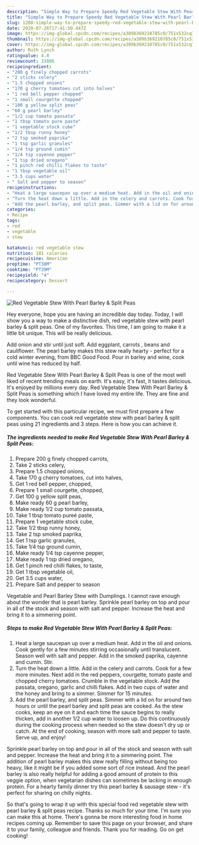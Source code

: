 ```yaml
---
description: "Simple Way to Prepare Speedy Red Vegetable Stew With Pearl Barley &amp;amp; Split Peas"
title: "Simple Way to Prepare Speedy Red Vegetable Stew With Pearl Barley &amp;amp; Split Peas"
slug: 1208-simple-way-to-prepare-speedy-red-vegetable-stew-with-pearl-barley-and-amp-split-peas
date: 2020-07-26T17:41:50.447Z
image: https://img-global.cpcdn.com/recipes/a389b369210785c0/751x532cq70/red-vegetable-stew-with-pearl-barley-split-peas-recipe-main-photo.jpg
thumbnail: https://img-global.cpcdn.com/recipes/a389b369210785c0/751x532cq70/red-vegetable-stew-with-pearl-barley-split-peas-recipe-main-photo.jpg
cover: https://img-global.cpcdn.com/recipes/a389b369210785c0/751x532cq70/red-vegetable-stew-with-pearl-barley-split-peas-recipe-main-photo.jpg
author: Ruth Lynch
ratingvalue: 4.8
reviewcount: 33806
recipeingredient:
- "200 g finely chopped carrots"
- "2 sticks celery"
- "1.5 chopped onions"
- "170 g cherry tomatoes cut into halves"
- "1 red bell pepper chopped"
- "1 small courgette chopped"
- "100 g yellow split peas"
- "60 g pearl barley"
- "1/2 cup tomato passata"
- "1 tbsp tomato pure paste"
- "1 vegetable stock cube"
- "1/2 tbsp runny honey"
- "2 tsp smoked paprika"
- "1 tsp garlic granules"
- "1/4 tsp ground cumin"
- "1/4 tsp cayenne pepper"
- "1 tsp dried oregano"
- "1 pinch red chilli flakes to taste"
- "1 tbsp vegetable oil"
- "3.5 cups water"
- " Salt and pepper to season"
recipeinstructions:
- "Heat a large saucepan up over a medium heat. Add in the oil and onions. Cook gently for a few minutes stirring occasionally until translucent. Season well with salt and pepper. Add in the smoked paprika, cayenne and cumin. Stir."
- "Turn the heat down a little. Add in the celery and carrots. Cook for a few more minutes. Next add in the red peppers, courgette, tomato paste and chopped cherry tomatoes. Crumble in the vegetable stock. Add the passata, oregano, garlic and chilli flakes. Add in two cups of water and the honey and bring to a simmer. Simmer for 15 minutes."
- "Add the pearl barley, and split peas. Simmer with a lid on for around two hours or until the pearl barley and split peas are cooked. As the stew cooks, keep an eye on it and each time the sauce begins to really thicken, add in another 1/2 cup water to loosen up. Do this continuously during the cooking process when needed so the stew doesn&#39;t dry up or catch. At the end of cooking, season with more salt and pepper to taste. Serve up, and enjoy!"
categories:
- Recipe
tags:
- red
- vegetable
- stew

katakunci: red vegetable stew 
nutrition: 181 calories
recipecuisine: American
preptime: "PT38M"
cooktime: "PT39M"
recipeyield: "4"
recipecategory: Dessert

---
```



![Red Vegetable Stew With Pearl Barley &amp; Split Peas](https://img-global.cpcdn.com/recipes/a389b369210785c0/751x532cq70/red-vegetable-stew-with-pearl-barley-split-peas-recipe-main-photo.jpg)

Hey everyone, hope you are having an incredible day today. Today, I will show you a way to make a distinctive dish, red vegetable stew with pearl barley &amp; split peas. One of my favorites. This time, I am going to make it a little bit unique. This will be really delicious.

Add onion and stir until just soft. Add eggplant, carrots , beans and cauliflower. The pearl barley makes this stew really hearty - perfect for a cold winter evening, from BBC Good Food. Pour in barley and wine, cook until wine has reduced by half.

Red Vegetable Stew With Pearl Barley &amp; Split Peas is one of the most well liked of recent trending meals on earth. It's easy, it's fast, it tastes delicious. It's enjoyed by millions every day. Red Vegetable Stew With Pearl Barley &amp; Split Peas is something which I have loved my entire life. They are fine and they look wonderful.


To get started with this particular recipe, we must first prepare a few components. You can cook red vegetable stew with pearl barley &amp; split peas using 21 ingredients and 3 steps. Here is how you can achieve it.

<!--inarticleads1-->

##### The ingredients needed to make Red Vegetable Stew With Pearl Barley &amp; Split Peas:

1. Prepare 200 g finely chopped carrots,
1. Take 2 sticks celery,
1. Prepare 1.5 chopped onions,
1. Take 170 g cherry tomatoes, cut into halves,
1. Get 1 red bell pepper, chopped,
1. Prepare 1 small courgette, chopped,
1. Get 100 g yellow split peas,
1. Make ready 60 g pearl barley,
1. Make ready 1/2 cup tomato passata,
1. Take 1 tbsp tomato pureé paste,
1. Prepare 1 vegetable stock cube,
1. Take 1/2 tbsp runny honey,
1. Take 2 tsp smoked paprika,
1. Get 1 tsp garlic granules,
1. Take 1/4 tsp ground cumin,
1. Make ready 1/4 tsp cayenne pepper,
1. Make ready 1 tsp dried oregano,
1. Get 1 pinch red chilli flakes, to taste,
1. Get 1 tbsp vegetable oil,
1. Get 3.5 cups water,
1. Prepare  Salt and pepper to season


Vegetable and Pearl Barley Stew with Dumplings. I cannot rave enough about the wonder that is pearl barley. Sprinkle pearl barley on top and pour in all of the stock and season with salt and pepper. Increase the heat and bring it to a simmering point. 

<!--inarticleads2-->

##### Steps to make Red Vegetable Stew With Pearl Barley &amp; Split Peas:

1. Heat a large saucepan up over a medium heat. Add in the oil and onions. Cook gently for a few minutes stirring occasionally until translucent. Season well with salt and pepper. Add in the smoked paprika, cayenne and cumin. Stir.
1. Turn the heat down a little. Add in the celery and carrots. Cook for a few more minutes. Next add in the red peppers, courgette, tomato paste and chopped cherry tomatoes. Crumble in the vegetable stock. Add the passata, oregano, garlic and chilli flakes. Add in two cups of water and the honey and bring to a simmer. Simmer for 15 minutes.
1. Add the pearl barley, and split peas. Simmer with a lid on for around two hours or until the pearl barley and split peas are cooked. As the stew cooks, keep an eye on it and each time the sauce begins to really thicken, add in another 1/2 cup water to loosen up. Do this continuously during the cooking process when needed so the stew doesn&#39;t dry up or catch. At the end of cooking, season with more salt and pepper to taste. Serve up, and enjoy!


Sprinkle pearl barley on top and pour in all of the stock and season with salt and pepper. Increase the heat and bring it to a simmering point. The addition of pearl barley makes this stew really filling without being too heavy, like it might be if you added some sort of rice instead. And the pearl barley is also really helpful for adding a good amount of protein to this veggie option, when vegetarian dishes can sometimes be lacking in enough protein. For a hearty family dinner try this pearl barley &amp; sausage stew - it&#39;s perfect for sharing on chilly nights. 

So that's going to wrap it up with this special food red vegetable stew with pearl barley &amp; split peas recipe. Thanks so much for your time. I'm sure you can make this at home. There's gonna be more interesting food in home recipes coming up. Remember to save this page on your browser, and share it to your family, colleague and friends. Thank you for reading. Go on get cooking!

